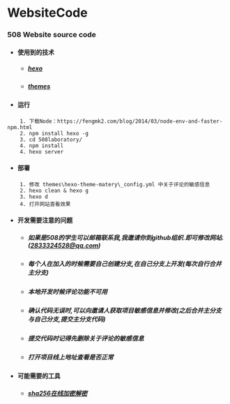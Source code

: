 # WebsiteCode
### 508 Website source code

- #### 使用到的技术
    - ##### [hexo](https://hexo.io/zh-cn/docs/)
    - ##### [themes](https://github.com/blinkfox/hexo-theme-matery/blob/develop/README_CN.md)

- #### 运行
```
    1. 下载Node：https://fengmk2.com/blog/2014/03/node-env-and-faster-npm.html
    2. npm install hexo -g
    3. cd 508laboratory/
    4. npm install
    4. hexo server
```

- #### 部署
```
    1. 修改 themes\hexo-theme-matery\_config.yml 中关于评论的敏感信息
    2. hexo clean & hexo g
    3. hexo d
    4. 打开网站查看效果
```

- #### 开发需要注意的问题
    - ##### 如果是508的学生可以邮箱联系我,我邀请你到github组织.即可修改网站.(2833324528@qq.com)
    - ##### 每个人在加入的时候需要自己创建分支,在自己分支上开发(每次自行合并主分支)
    - ##### 本地开发时候评论功能不可用
    - ##### 确认代码无误时,可以向邀请人获取项目敏感信息并修改(之后合并主分支与自己分支,提交主分支代码)
    - ##### 提交代码时记得先删除关于评论的敏感信息
    - ##### 打开项目线上地址查看是否正常

- #### 可能需要的工具
    - ##### [sha256在线加密解密](http://www.ttmd5.com/hash.php?type=9)
